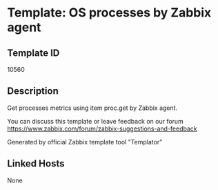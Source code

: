 # Template: OS processes by Zabbix agent

## Template ID
10560

## Description
Get processes metrics using item proc.get by Zabbix agent.

You can discuss this template or leave feedback on our forum https://www.zabbix.com/forum/zabbix-suggestions-and-feedback

Generated by official Zabbix template tool "Templator"

## Linked Hosts
None

